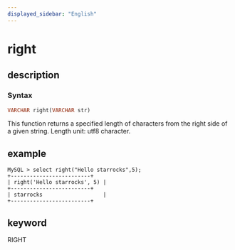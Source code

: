 ```yaml
---
displayed_sidebar: "English"
---
```


# right

## description

### Syntax

```Haskell
VARCHAR right(VARCHAR str)
```

This function returns a specified length of characters from the right side of a given string. Length unit: utf8 character.

## example

```Plain Text
MySQL > select right("Hello starrocks",5);
+-------------------------+
| right('Hello starrocks', 5) |
+-------------------------+
| starrocks                   |
+-------------------------+
```

## keyword

RIGHT
